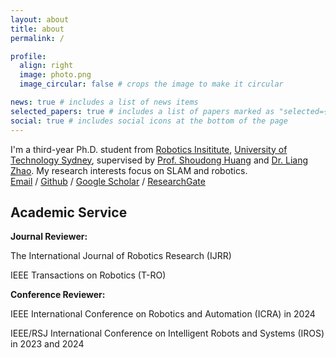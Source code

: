 ```yaml
---
layout: about
title: about
permalink: /

profile:
  align: right
  image: photo.png
  image_circular: false # crops the image to make it circular

news: true # includes a list of news items
selected_papers: true # includes a list of papers marked as "selected={true}"
social: true # includes social icons at the bottom of the page
---
```


I'm a third-year Ph.D. student from [Robotics Insititute](https://www.uts.edu.au/research/robotics-institute), [University of Technology Sydney](https://www.uts.edu.au/), supervised by [Prof. Shoudong Huang](https://profiles.uts.edu.au/Shoudong.Huang/) and [Dr. Liang Zhao](https://profiles.uts.edu.au/Liang.Zhao/). My research interests focus on SLAM and robotics.  
[Email](mailto:Yingyu.Wang-1@student.uts.edu.au) / [Github](https://github.com/WANGYINGYU?tab=projects) / [Google Scholar](https://scholar.google.com/citations?user=LgeJ4P0AAAAJ&hl=en&authuser=1) / [ResearchGate](https://www.researchgate.net/profile/Yingyu-Wang-9)  

<h2>Academic Service</h2>

<b>Journal Reviewer:</b>

The International Journal of Robotics Research (IJRR) 

IEEE Transactions on Robotics (T-RO)  

<b>Conference Reviewer:</b>

IEEE International Conference on Robotics and Automation (ICRA) in 2024 

IEEE/RSJ International Conference on Intelligent Robots and Systems (IROS) in 2023 and 2024
